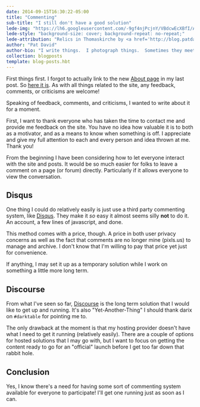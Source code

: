 ```yaml
---
date: 2014-09-15T16:30:22-05:00
title: "Commenting"
sub-title: "I still don't have a good solution"
lede-img: "https://lh6.googleusercontent.com/-9gf4njPcjnY/VBdcwEcXBfI/AAAAAAAARcU/pRU0aMSq54o/w1650-no/Relics%2Bin%2BThomaskirche.jpg"
lede-style: "background-size: cover; background-repeat: no-repeat;"
lede-attribution: "Relics in Thomaskirche by <a href='http://blog.patdavid.net'>Pat David</a>"
author: "Pat David"
author-bio: "I write things.  I photograph things.  Sometimes they meet.  <br/>I <a href='http://blog.patdavid.net'>blog</a> about various things. I write <a href='http://blog.patdavid.net/p/getting-around-in-gimp.html'>tutorials</a> too."
collection: blogposts
template: blog-posts.hbt
---
```


First things first.
I forgot to actually link to the new [About page](/about "About Pixls.us") in my last post.
So [here it is](/about).
As with all things related to the site, any feedback, comments, or criticisms are welcome!

Speaking of feedback, comments, and criticisms, I wanted to write about it for a moment.

First, I want to thank everyone who has taken the time to contact me and provide me feedback on the site.
You have no idea how valuable it is to both as a motivator, and as a means to know when something is off.
I appreciate and give my full attention to each and every person and idea thrown at me.  Thank you!

<!-- more -->

From the beginning I have been considering how to let everyone interact with the site and posts.
It would be so much easier for folks to leave a comment on a page (or forum) directly.
Particularly if it allows everyone to view the conversation.

## Disqus

One thing I could do relatively easily is just use a third party commenting system, like [Disqus](https://disqus.com/).
They make it *so* easy it almost seems silly **not** to do it.
An account, a few lines of javascript, and done.

This method comes with a price, though.
A price in both user privacy concerns as well as the fact that comments are no longer mine (pixls.us) to manage and archive.
I don't know that I'm willing to pay that price yet just for convenience.

If anything, I may set it up as a temporary solution while I work on something a little more long term.

## Discourse

From what I've seen so far, [Discourse](http://www.discourse.org/) is the long term solution that I would like to get up and running.
It's also "Yet-Another-Thing" I should thank darix on `#darktable` for pointing me to.

The only drawback at the moment is that my hosting provider doesn't have what I need to get it running (relatively easily).
There are a couple of options for hosted solutions that I may go with, but I want to focus on getting the content ready to go for an "official" launch before I get too far down that rabbit hole.

## Conclusion

Yes, I know there's a need for having some sort of commenting system available for everyone to participate!
I'll get one running just as soon as I can.
